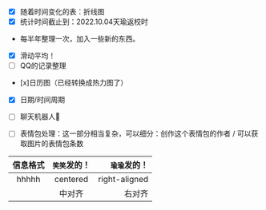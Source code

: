 - [x]  随着时间变化的表：折线图
- [x] 统计时间截止到：2022.10.04天瑜返校时
- 每半年整理一次，加入一些新的东西。
- [x] 滑动平均！
- [ ] QQ的记录整理
-  [x]日历图（已经转换成热力图了）
-  [x] 日期/时间周期
-  [ ] 聊天机器人🌟 
-  [ ] 表情包处理：这一部分相当复杂，可以细分：创作这个表情包的作者 / 可以获取图片的表情包条数


| 信息格式  | `笑笑`发的！ |  `瑜瑜`发的！ |
| :-------------: | :----------: | ------------: |
| hhhhh |   centered   | right-aligned |
|      |    中对齐     |         右对齐 |
